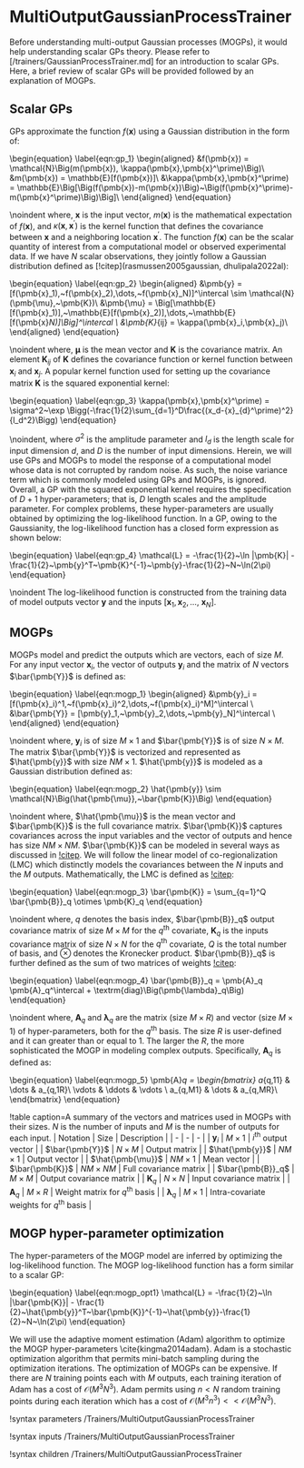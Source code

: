 # MultiOutputGaussianProcessTrainer

Before understanding multi-output Gaussian processes (MOGPs), it would help understanding scalar GPs theory. Please refer to [/trainers/GaussianProcessTrainer.md] for an introduction to scalar GPs. Here, a brief review of scalar GPs will be provided followed by an explanation of MOGPs.

## Scalar GPs

GPs approximate the function $f(\pmb{x})$ using a Gaussian distribution in the form of:

\begin{equation}
    \label{eqn:gp_1}
    \begin{aligned}
    &f(\pmb{x}) = \mathcal{N}\Big(m(\pmb{x}), \kappa(\pmb{x},\pmb{x}^\prime)\Big)\\
    &m(\pmb{x}) = \mathbb{E}[f(\pmb{x})]\\
    &\kappa(\pmb{x},\pmb{x}^\prime) = \mathbb{E}\Big[\Big(f(\pmb{x})-m(\pmb{x})\Big)~\Big(f(\pmb{x}^\prime)-m(\pmb{x}^\prime)\Big)\Big]\\
    \end{aligned}
\end{equation}

\noindent where, $\pmb{x}$ is the input vector, $m(\pmb{x})$ is the mathematical expectation of $f(\pmb{x})$, and $\kappa(\pmb{x},\pmb{x}^\prime)$ is the kernel function that defines the covariance between $\pmb{x}$ and a neighboring location $\pmb{x}^\prime$. The function $f(\pmb{x})$ can be the scalar quantity of interest from a computational model or observed experimental data. If we have $N$ scalar observations, they jointly follow a Gaussian distribution defined as [!citep](rasmussen2005gaussian, dhulipala2022al):

\begin{equation}
    \label{eqn:gp_2}
    \begin{aligned}
    &\pmb{y} = [f(\pmb{x}_1),~f(\pmb{x}_2),\dots,~f(\pmb{x}_N)]^\intercal \sim \mathcal{N}(\pmb{\mu},~\pmb{K})\\
    &\pmb{\mu} = \Big[\mathbb{E}[f(\pmb{x}_1)],~\mathbb{E}[f(\pmb{x}_2)],\dots,~\mathbb{E}[f(\pmb{x}_N)]\Big]^\intercal \\
    &\pmb{K}_{ij} = \kappa(\pmb{x}_i,\pmb{x}_j)\\
    \end{aligned}
\end{equation}

\noindent where, $\pmb{\mu}$ is the mean vector and $\pmb{K}$ is the covariance matrix. An element $\pmb{K}_{ij}$ of $\pmb{K}$ defines the covariance function or kernel function between $\pmb{x}_i$ and $\pmb{x}_j$. A popular kernel function used for setting up the covariance matrix $\pmb{K}$ is the squared exponential kernel:

\begin{equation}
    \label{eqn:gp_3}
    \kappa(\pmb{x},\pmb{x}^\prime) = \sigma^2~\exp \Bigg(-\frac{1}{2}\sum_{d=1}^D\frac{(x_d-{x}_{d}^\prime)^2}{l_d^2}\Bigg)
\end{equation}

\noindent, where $\sigma^2$ is the amplitude parameter and $l_d$ is the length scale for input dimension $d$, and $D$ is the number of input dimensions. Herein, we will use GPs and MOGPs to model the response of a computational model whose data is not corrupted by random noise. As such, the noise variance term which is commonly modeled using GPs and MOGPs, is ignored. Overall, a GP with the squared exponential kernel requires the specification of $D+1$ hyper-parameters; that is, $D$ length scales and the amplitude parameter. For complex problems, these hyper-parameters are usually obtained by optimizing the log-likelihood function. In a GP, owing to the Gaussianity, the log-likelihood function has a closed form expression as shown below:

\begin{equation}
    \label{eqn:gp_4}
    \mathcal{L} = -\frac{1}{2}~\ln |\pmb{K}| - \frac{1}{2}~\pmb{y}^T~\pmb{K}^{-1}~\pmb{y}-\frac{1}{2}~N~\ln(2\pi)
\end{equation}

\noindent The log-likelihood function is constructed from the training data of model outputs vector $\pmb{y}$ and the inputs $[\pmb{x}_1,\pmb{x}_2,\dots,~\pmb{x}_N]$.

## MOGPs

MOGPs model and predict the outputs which are vectors, each of size $M$. For any input vector $\pmb{x}_i$, the vector of outputs $\pmb{y}_i$ and the matrix of $N$ vectors $\bar{\pmb{Y}}$ is defined as:

\begin{equation}
    \label{eqn:mogp_1}
    \begin{aligned}
    &\pmb{y}_i = [f(\pmb{x}_i)^1,~f(\pmb{x}_i)^2,\dots,~f(\pmb{x}_i)^M]^\intercal \\
    &\bar{\pmb{Y}} = [\pmb{y}_1,~\pmb{y}_2,\dots,~\pmb{y}_N]^\intercal \\
    \end{aligned}
\end{equation}

\noindent where, $\pmb{y}_i$ is of size $M\times 1$ and $\bar{\pmb{Y}}$ is of size $N\times M$. The matrix $\bar{\pmb{Y}}$ is vectorized and represented as $\hat{\pmb{y}}$ with size $NM \times 1$. $\hat{\pmb{y}}$ is modeled as a Gaussian distribution defined as:

\begin{equation}
    \label{eqn:mogp_2}
    \hat{\pmb{y}} \sim \mathcal{N}\Big(\hat{\pmb{\mu}},~\bar{\pmb{K}}\Big)
\end{equation}

\noindent where, $\hat{\pmb{\mu}}$ is the mean vector and $\bar{\pmb{K}}$ is the full covariance matrix. $\bar{\pmb{K}}$ captures covariances across the input variables and the vector of outputs and hence has size $NM \times NM$. $\bar{\pmb{K}}$ can be modeled in several ways as discussed in [!citep](Liu2018gp,Alvarez2012gp). We will follow the linear model of co-regionalization (LMC) which distinctly models the covariances between the $N$ inputs and the $M$ outputs. Mathematically, the LMC is defined as [!citep](Liu2018gp,Cheng2020gp):

\begin{equation}
    \label{eqn:mogp_3}
    \bar{\pmb{K}} = \sum_{q=1}^Q \bar{\pmb{B}}_q \otimes \pmb{K}_q
\end{equation}

\noindent where, $q$ denotes the basis index, $\bar{\pmb{B}}_q$ output covariance matrix of size $M \times M$ for the $q^{\textrm{th}}$ covariate, $\pmb{K}_q$ is the inputs covariance matrix of size $N \times N$ for the $q^{\textrm{th}}$ covariate, $Q$ is the total number of basis, and $\otimes$ denotes the Kronecker product. $\bar{\pmb{B}}_q$ is further defined as the sum of two matrices of weights [!citep](Cheng2020gp):

\begin{equation}
    \label{eqn:mogp_4}
    \bar{\pmb{B}}_q = \pmb{A}_q \pmb{A}_q^\intercal + \textrm{diag}\Big(\pmb{\lambda}_q\Big)
\end{equation}

\noindent where, $\pmb{A}_q$ and $\pmb{\lambda}_q$ are the matrix (size $M\times R$) and vector (size $M\times 1$) of hyper-parameters, both for the $q^{\textrm{th}}$ basis. The size $R$ is user-defined and it can greater than or equal to 1. The larger the $R$, the more sophisticated the MOGP in modeling complex outputs. Specifically, $\pmb{A}_q$ is defined as:

\begin{equation}
    \label{eqn:mogp_5}
    \pmb{A}_q = \begin{bmatrix}
a_{q,11} & \dots & a_{q,1R}\\
\vdots & \ddots & \vdots \\
a_{q,M1} & \dots & a_{q,MR}\\
\end{bmatrix}
\end{equation}

!table caption=A summary of the vectors and matrices used in MOGPs with their sizes. $N$ is the number of inputs  and $M$ is the number of outputs for each input.
| Notation | Size | Description |
| - | - | - |
| $\pmb{y}_i$ | $M\times 1$ | $i^{\textrm{th}}$ output vector |
| $\bar{\pmb{Y}}$ | $N\times M$ | Output matrix |
| $\hat{\pmb{y}}$ | $N M \times 1$ | Output vector |
| $\hat{\pmb{\mu}}$ | $NM\times 1$ | Mean vector |
| $\bar{\pmb{K}}$ | $N M\times N M$ | Full covariance matrix |
| $\bar{\pmb{B}}_q$ | $M\times M$ | Output covariance matrix |
| $\pmb{K}_q$ | $N\times N$ | Input covariance matrix |
| $\pmb{A}_q$ | $M\times R$ | Weight matrix for $q^{\textrm{th}}$ basis |
| $\pmb{\lambda}_q$ | $M\times 1$ | Intra-covariate weights for $q^{\textrm{th}}$ basis |

## MOGP hyper-parameter optimization

The hyper-parameters of the MOGP model are inferred by optimizing the log-likelihood function. The MOGP log-likelihood function has a form similar to a scalar GP:

\begin{equation}
    \label{eqn:mogp_opt1}
    \mathcal{L} = -\frac{1}{2}~\ln |\bar{\pmb{K}}| - \frac{1}{2}~\hat{\pmb{y}}^T~\bar{\pmb{K}}^{-1}~\hat{\pmb{y}}-\frac{1}{2}~N~\ln(2\pi)
\end{equation}

We will use the adaptive moment estimation (Adam) algorithm to optimize the MOGP hyper-parameters \cite{kingma2014adam}. Adam is a stochastic optimization algorithm that permits mini-batch sampling during the optimization iterations. The optimization of MOGPs can be expensive. If there are $N$ training points each with $M$ outputs, each training iteration of Adam has a cost of $\mathcal{O}(M^3N^3)$. Adam permits using $n < N$ random training points during each iteration which has a cost of $\mathcal{O}(M^3n^3)<<\mathcal{O}(M^3N^3)$.

!syntax parameters /Trainers/MultiOutputGaussianProcessTrainer

!syntax inputs /Trainers/MultiOutputGaussianProcessTrainer

!syntax children /Trainers/MultiOutputGaussianProcessTrainer